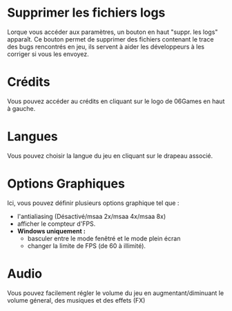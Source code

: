 <!-- TITLE: 3.2. Paramètres -->
<!-- SUBTITLE:  -->

# Supprimer les fichiers logs
Lorque vous accéder aux paramètres, un bouton en haut "suppr. les logs" apparaît. Ce bouton permet de supprimer des fichiers contenant le trace des bugs rencontrés en jeu, ils servent à aider les développeurs à les corriger si vous les envoyez.

# Crédits
Vous pouvez accéder au crédits en cliquant sur le logo de 06Games en haut à gauche. 

# Langues
Vous pouvez choisir la langue du jeu en cliquant sur le drapeau associé.

# Options Graphiques
Ici, vous pouvez définir plusieurs options graphique tel que :
* l'antialiasing (Désactivé/msaa 2x/msaa 4x/msaa 8x) 
* afficher le compteur d'FPS.
* **Windows uniquement :**
	*  basculer entre le mode fenêtré et le mode plein écran
	*  changer la limite de FPS (de 60 à illimité).

# Audio
Vous pouvez facilement régler le volume du jeu en augmentant/diminuant le volume géneral, des musiques et des effets (FX)